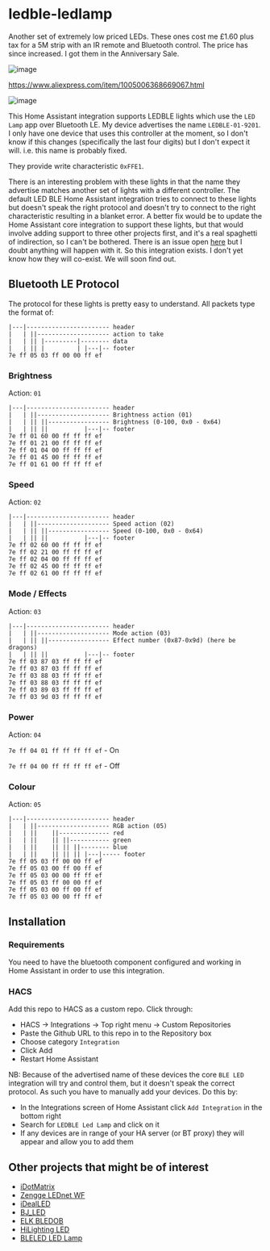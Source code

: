# ledble-ledlamp

Another set of extremely low priced LEDs.  These ones cost me £1.60 plus tax for a 5M strip with an IR remote and Bluetooth control.  The price has since increased.  I got them in the Anniversary Sale.

![image](https://github.com/8none1/ledble-ledlamp/assets/6552931/5055edfb-6705-41d6-8384-d12797efa29f)

<https://www.aliexpress.com/item/1005006368669067.html>

![image](https://github.com/8none1/ledble-ledlamp/assets/6552931/b36094f9-d6a8-45fc-b81b-b41ad34a4169)

This Home Assistant integration supports LEDBLE lights which use the `LED Lamp` app over Bluetooth LE.  My device advertises the name `LEDBLE-01-9201`.  I only have one device that uses this controller at the moment, so I don't know if this changes (specifically the last four digits) but I don't expect it will. i.e. this name is probably fixed.

They provide write characteristic `0xFFE1`.

There is an interesting problem with these lights in that the name they advertise matches another set of lights with a different controller.  The default LED BLE Home Assistant integration tries to connect to these lights but doesn't speak the right protocol and doesn't try to connect to the right characteristic resulting in a blanket error.  A better fix would be to update the Home Assistant core integration to support these lights, but that would involve adding support to three other projects first, and it's a real spaghetti of indirection, so I can't be bothered.  There is an issue open [here](https://github.com/home-assistant/core/issues/105338#issuecomment-2010342769) but I doubt anything will happen with it.
So this integration exists.  I don't yet know how they will co-exist.  We will soon find out.

## Bluetooth LE Protocol

The protocol for these lights is pretty easy to understand.  All packets type the format of:

```text
|---|----------------------- header
|   | ||-------------------- action to take
|   | || |---------|-------- data
|   | || |         | |---|-- footer
7e ff 05 03 ff 00 00 ff ef
```

### Brightness

Action: `01`

```text
|---|----------------------- header
|   | ||-------------------- Brightness action (01)
|   | || ||----------------- Brightness (0-100, 0x0 - 0x64)
|   | || ||          |---|-- footer
7e ff 01 60 00 ff ff ff ef
7e ff 01 21 00 ff ff ff ef
7e ff 01 04 00 ff ff ff ef
7e ff 01 45 00 ff ff ff ef
7e ff 01 61 00 ff ff ff ef
```

### Speed

Action: `02`

```text
|---|----------------------- header
|   | ||-------------------- Speed action (02)
|   | || ||----------------- Speed (0-100, 0x0 - 0x64)
|   | || ||          |---|-- footer
7e ff 02 60 00 ff ff ff ef
7e ff 02 21 00 ff ff ff ef
7e ff 02 04 00 ff ff ff ef
7e ff 02 45 00 ff ff ff ef
7e ff 02 61 00 ff ff ff ef
```

### Mode / Effects

Action: `03`

```text
|---|----------------------- header
|   | ||-------------------- Mode action (03)
|   | || ||----------------- Effect number (0x87-0x9d) (here be dragons)
|   | || ||          |---|-- footer
7e ff 03 87 03 ff ff ff ef
7e ff 03 87 03 ff ff ff ef
7e ff 03 88 03 ff ff ff ef
7e ff 03 88 03 ff ff ff ef
7e ff 03 89 03 ff ff ff ef
7e ff 03 9d 03 ff ff ff ef
```

### Power

Action: `04`

`7e ff 04 01 ff ff ff ff ef` - On

`7e ff 04 00 ff ff ff ff ef` - Off

### Colour

Action: `05`

```text
|---|----------------------- header
|   | ||-------------------- RGB action (05)
|   | ||    ||-------------- red
|   | ||    || ||----------- green
|   | ||    || || ||-------- blue
|   | ||    || || || |---|----- footer
7e ff 05 03 ff 00 00 ff ef
7e ff 05 03 00 ff 00 ff ef
7e ff 05 03 00 00 ff ff ef
7e ff 05 03 ff 00 00 ff ef
7e ff 05 03 00 ff 00 ff ef
7e ff 05 03 00 00 ff ff ef
```

## Installation

### Requirements

You need to have the bluetooth component configured and working in Home Assistant in order to use this integration.

### HACS

Add this repo to HACS as a custom repo.  Click through:

- HACS -> Integrations -> Top right menu -> Custom Repositories
- Paste the Github URL to this repo in to the Repository box
- Choose category `Integration`
- Click Add
- Restart Home Assistant

NB: Because of the advertised name of these devices the core `BLE LED` integration will try and control them, but it doesn't speak the correct protocol.  As such you have to manually add your devices.  Do this by:

- In the Integrations screen of Home Assistant click `Add Integration` in the bottom right
- Search for `LEDBLE Led Lamp` and click on it
- If any devices are in range of your HA server (or BT proxy) they will appear and allow you to add them


## Other projects that might be of interest

- [iDotMatrix](https://github.com/8none1/idotmatrix)
- [Zengge LEDnet WF](https://github.com/8none1/zengge_lednetwf)
- [iDealLED](https://github.com/8none1/idealLED)
- [BJ_LED](https://github.com/8none1/bj_led)
- [ELK BLEDOB](https://github.com/8none1/elk-bledob)
- [HiLighting LED](https://github.com/8none1/hilighting_homeassistant)
- [BLELED LED Lamp](https://github.com/8none1/ledble-ledlamp)
